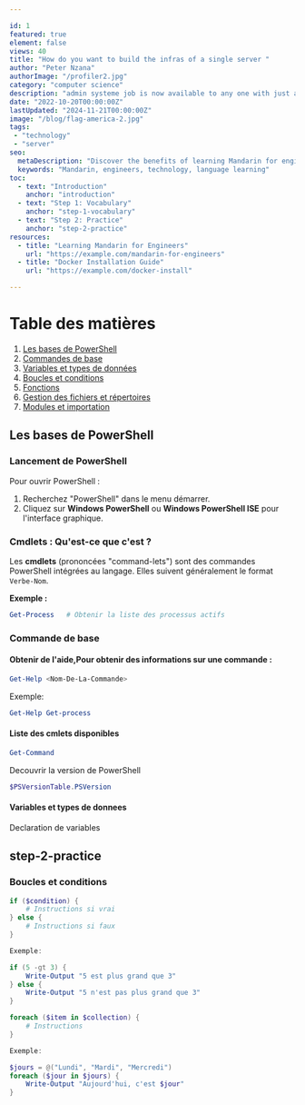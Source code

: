 ```yaml
---

id: 1
featured: true
element: false
views: 40
title: "How do you want to build the infras of a single server "
author: "Peter Nzana"
authorImage: "/profiler2.jpg"
category: "computer science"
description: "admin systeme job is now available to any one with just a GED"
date: "2022-10-20T00:00:00Z"
lastUpdated: "2024-11-21T00:00:00Z"
image: "/blog/flag-america-2.jpg"
tags:
 - "technology"
 - "server"
seo:
  metaDescription: "Discover the benefits of learning Mandarin for engineers in a globalized world."
  keywords: "Mandarin, engineers, technology, language learning"
toc:
  - text: "Introduction"
    anchor: "introduction"
  - text: "Step 1: Vocabulary"
    anchor: "step-1-vocabulary"
  - text: "Step 2: Practice"
    anchor: "step-2-practice"
resources:
  - title: "Learning Mandarin for Engineers"
    url: "https://example.com/mandarin-for-engineers"
  - title: "Docker Installation Guide"
    url: "https://example.com/docker-install"

---
```

# Table des matières

1. [Les bases de PowerShell](#les-bases-de-powershell)  
2. [Commandes de base](#commandes-de-base)  
3. [Variables et types de données](#variables-et-types-de-données)  
4. [Boucles et conditions](#boucles-et-conditions)  
5. [Fonctions](#fonctions)  
6. [Gestion des fichiers et répertoires](#gestion-des-fichiers-et-répertoires)  
7. [Modules et importation](#modules-et-importation)  


## Les bases de PowerShell

### Lancement de PowerShell
Pour ouvrir PowerShell :
1. Recherchez "PowerShell" dans le menu démarrer.
2. Cliquez sur **Windows PowerShell** ou **Windows PowerShell ISE** pour l'interface graphique.

### Cmdlets : Qu'est-ce que c'est ?
Les **cmdlets** (prononcées "command-lets") sont des commandes PowerShell intégrées au langage. Elles suivent généralement le format `Verbe-Nom`.

**Exemple :**
```powershell
Get-Process   # Obtenir la liste des processus actifs
```
### Commande de base
#### Obtenir de l'aide,Pour obtenir des informations sur une commande :
```powershell
Get-Help <Nom-De-La-Commande>
```
Exemple:
```powershell
Get-Help Get-process
```
#### Liste des cmlets disponibles
```powershell
Get-Command
```
Decouvrir la version de PowerShell
```powershell
$PSVersionTable.PSVersion
```
#### Variables et types de donnees 
Declaration de variables

## step-2-practice


### Boucles et conditions
```powershell
if ($condition) {
    # Instructions si vrai
} else {
    # Instructions si faux
}

Exemple:

if (5 -gt 3) {
    Write-Output "5 est plus grand que 3"
} else {
    Write-Output "5 n'est pas plus grand que 3"
}

foreach ($item in $collection) {
    # Instructions
}

Exemple:

$jours = @("Lundi", "Mardi", "Mercredi")
foreach ($jour in $jours) {
    Write-Output "Aujourd'hui, c'est $jour"
}

```